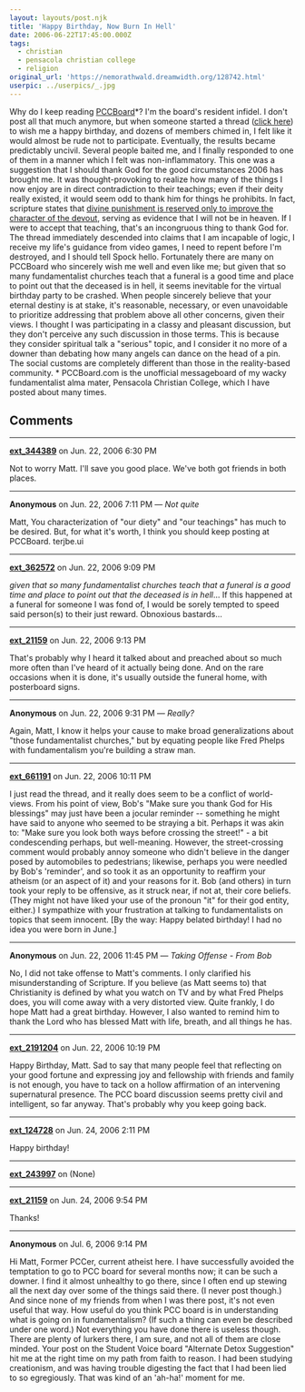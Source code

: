 ```yaml
---
layout: layouts/post.njk
title: 'Happy Birthday, Now Burn In Hell'
date: 2006-06-22T17:45:00.000Z
tags:
  - christian
  - pensacola christian college
  - religion
original_url: 'https://nemorathwald.dreamwidth.org/128742.html'
userpic: ../userpics/_.jpg
---
```

Why do I keep reading [PCCBoard](http://www.)\*? I'm the board's resident infidel. I don't post all that much anymore, but when someone started a thread ([click here](http://www.pccboard.com/forums/showthread.php?s=&postid=387828)) to wish me a happy birthday, and dozens of members chimed in, I felt like it would almost be rude not to participate. Eventually, the results became predictably uncivil. Several people baited me, and I finally responded to one of them in a manner which I felt was non-inflammatory. This one was a suggestion that I should thank God for the good circumstances 2006 has brought me. It was thought-provoking to realize how many of the things I now enjoy are in direct contradiction to their teachings; even if their deity really existed, it would seem odd to thank him for things he prohibits. In fact, scripture states that [divine punishment is reserved only to improve the character of the devout](http://www.biblegateway.com/passage/?book_id=65&chapter=12&version=31), serving as evidence that I will not be in heaven. If I were to accept that teaching, that's an incongruous thing to thank God for. The thread immediately descended into claims that I am incapable of logic, I receive my life's guidance from video games, I need to repent before I'm destroyed, and I should tell Spock hello. Fortunately there are many on PCCBoard who sincerely wish me well and even like me; but given that so many fundamentalist churches teach that a funeral is a good time and place to point out that the deceased is in hell, it seems inevitable for the virtual birthday party to be crashed. When people sincerely believe that your eternal destiny is at stake, it's reasonable, necessary, or even unavoidable to prioritize addressing that problem above all other concerns, given their views. I thought I was participating in a classy and pleasant discussion, but they don't perceive any such discussion in those terms. This is because they consider spiritual talk a "serious" topic, and I consider it no more of a downer than debating how many angels can dance on the head of a pin. The social customs are completely different than those in the reality-based community. \* PCCBoard.com is the unofficial messageboard of my wacky fundamentalist alma mater, Pensacola Christian College, which I have posted about many times.

## Comments

---

**[ext_344389](https://www.dreamwidth.org/users/ext_344389)** on Jun. 22, 2006 6:30 PM

Not to worry Matt. I'll save you good place. We've both got friends in both places.

---

**Anonymous** on Jun. 22, 2006 7:11 PM — *Not quite*

Matt, You characterization of "our diety" and "our teachings" has much to be desired. But, for what it's worth, I think you should keep posting at PCCBoard. terjbe.ui

---

**[ext_362572](https://www.dreamwidth.org/users/ext_362572)** on Jun. 22, 2006 9:09 PM

_given that so many fundamentalist churches teach that a funeral is a good time and place to point out that the deceased is in hell_... If this happened at a funeral for someone I was fond of, I would be sorely tempted to speed said person(s) to their just reward. Obnoxious bastards...

---

**[ext_21159](https://www.dreamwidth.org/users/ext_21159)** on Jun. 22, 2006 9:13 PM

That's probably why I heard it talked about and preached about so much more often than I've heard of it actually being done. And on the rare occasions when it is done, it's usually outside the funeral home, with posterboard signs.

---

**Anonymous** on Jun. 22, 2006 9:31 PM — *Really?*

Again, Matt, I know it helps your cause to make broad generalizations about "those fundamentalist churches," but by equating people like Fred Phelps with fundamentalism you're building a straw man.

---

**[ext_661191](https://www.dreamwidth.org/users/ext_661191)** on Jun. 22, 2006 10:11 PM

I just read the thread, and it really does seem to be a conflict of world-views. From his point of view, Bob's "Make sure you thank God for His blessings" may just have been a jocular reminder -- something he might have said to anyone who seemed to be straying a bit. Perhaps it was akin to: "Make sure you look both ways before crossing the street!" - a bit condescending perhaps, but well-meaning. However, the street-crossing comment would probably annoy someone who didn't believe in the danger posed by automobiles to pedestrians; likewise, perhaps you were needled by Bob's 'reminder', and so took it as an opportunity to reaffirm your atheism (or an aspect of it) and your reasons for it. Bob (and others) in turn took your reply to be offensive, as it struck near, if not at, their core beliefs. (They might not have liked your use of the pronoun "it" for their god entity, either.) I sympathize with your frustration at talking to fundamentalists on topics that seem innocent. \[By the way: Happy belated birthday! I had no idea you were born in June.\]

---

**Anonymous** on Jun. 22, 2006 11:45 PM — *Taking Offense - From Bob*

No, I did not take offense to Matt's comments. I only clarified his misunderstanding of Scripture. If you believe (as Matt seems to) that Christianity is defined by what you watch on TV and by what Fred Phelps does, you will come away with a very distorted view. Quite frankly, I do hope Matt had a great birthday. However, I also wanted to remind him to thank the Lord who has blessed Matt with life, breath, and all things he has.

---

**[ext_2191204](https://www.dreamwidth.org/users/ext_2191204)** on Jun. 22, 2006 10:19 PM

Happy Birthday, Matt. Sad to say that many people feel that reflecting on your good fortune and expressing joy and fellowship with friends and family is not enough, you have to tack on a hollow affirmation of an intervening supernatural presence. The PCC board discussion seems pretty civil and intelligent, so far anyway. That's probably why you keep going back.

---

**[ext_124728](https://www.dreamwidth.org/users/ext_124728)** on Jun. 24, 2006 2:11 PM

Happy birthday!

---

**[ext_243997](https://www.dreamwidth.org/users/ext_243997)** on (None)



---

**[ext_21159](https://www.dreamwidth.org/users/ext_21159)** on Jun. 24, 2006 9:54 PM

Thanks!

---

**Anonymous** on Jul. 6, 2006 9:14 PM

Hi Matt, Former PCCer, current atheist here. I have successfully avoided the temptation to go to PCC board for several months now; it can be such a downer. I find it almost unhealthy to go there, since I often end up stewing all the next day over some of the things said there. (I never post though.) And since none of my friends from when I was there post, it's not even useful that way. How useful do you think PCC board is in understanding what is going on in fundamentalism? (If such a thing can even be described under one word.) Not everything you have done there is useless though. There are plenty of lurkers there, I am sure, and not all of them are close minded. Your post on the Student Voice board "Alternate Detox Suggestion" hit me at the right time on my path from faith to reason. I had been studying creationism, and was having trouble digesting the fact that I had been lied to so egregiously. That was kind of an 'ah-ha!' moment for me.
